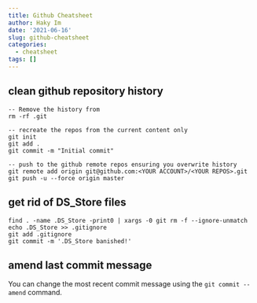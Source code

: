 ```yaml
---
title: Github Cheatsheet
author: Haky Im
date: '2021-06-16'
slug: github-cheatsheet
categories: 
  - cheatsheet
tags: []
---
```



## clean github repository history

```
-- Remove the history from
rm -rf .git

-- recreate the repos from the current content only
git init
git add .
git commit -m "Initial commit"

-- push to the github remote repos ensuring you overwrite history
git remote add origin git@github.com:<YOUR ACCOUNT>/<YOUR REPOS>.git
git push -u --force origin master
```

## get rid of DS_Store files
```
find . -name .DS_Store -print0 | xargs -0 git rm -f --ignore-unmatch
echo .DS_Store >> .gitignore
git add .gitignore
git commit -m '.DS_Store banished!'
```

## amend last commit message

You can change the most recent commit message using the `git commit --amend` command.

